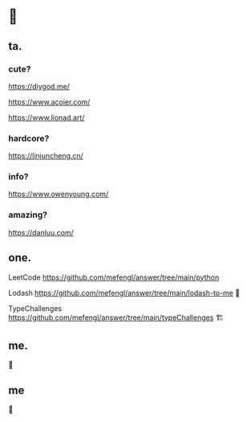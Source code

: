 # 👋

## ta.

### cute?

https://diygod.me/

https://www.acoier.com/

https://www.lionad.art/

### hardcore?

https://linjuncheng.cn/

### info?

https://www.owenyoung.com/

### amazing?

https://danluu.com/

## one.

LeetCode https://github.com/mefengl/answer/tree/main/python

Lodash https://github.com/mefengl/answer/tree/main/lodash-to-me 🚧

TypeChallenges https://github.com/mefengl/answer/tree/main/typeChallenges 🏗️

## me. 

🚧

## me 

🚧
